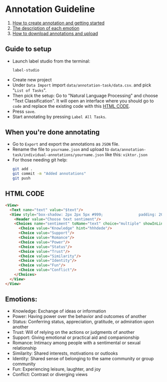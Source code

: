 # Annotation Guideline

1. [How to create annotation and getting started](##-Guide)
2. [The description of each emotion](##-Emotion)
3. [How to download annotations and upload](##-When-you're-ready-to-upload-your-annotation)

## Guide to setup
- Launch label studio from the terminal:
  ```bash
  label-studio
  ```
- Create new project
- Under `Data Import` import `data/annotation-task/data.csv`. and pick "`List of Tasks`".
- Then pick the setup: Go to "Natural Language Processing" and choose "Text Classification". It will open an interface where you should go to `code` and replace the existing code with this [HTML CODE](##-HTML-CODE).
- Press `save`. 
- Start annotating by pressing `Label All Tasks`.

## When you're done annotating
- Go to `Export` and export the annotations as `JSON` file.
- Rename the file to `yourname.json` and upload to `data/annotation-task/individual-annotations/yourname.json` like this: `viktor.json`
- For those needing git help:
  ```bash
  git add . 
  git commit -m "Added annotations"
  git push
  ```

## HTML CODE
``` html
<View>
  <Text name="text" value="$text"/>
  <View style="box-shadow: 2px 2px 5px #999;                padding: 20px; margin-top: 2em;                border-radius: 5px;">
    <Header value="Choose text sentiment"/>
    <Choices name="sentiment" toName="text" choice="multiple" showInLine="true">
      <Choice value="Knowledge" hint="hhhdede"/> 
      <Choice value="Support"/>
      <Choice value="Romance"/>
      <Choice value="Power"/>
      <Choice value="Status"/>
      <Choice value="Trust"/>
      <Choice value="Similarity"/>
      <Choice value="Identity"/>
      <Choice value="Fun"/>
      <Choice value="Conflict"/>
    </Choices>
  </View>
</View>
```

## Emotions:
- Knowledge: Exchange of ideas or information
- Power: Having power over the behavior and outcomes of another
- Status: Conferring status, appreciation, gratitude, or admiration upon another
- Trust: Will of relying on the actions or judgments of another
- Support: Giving emotional or practical aid and companionship
- Romance: Intimacy among people with a sentimental or sexual relationship
- Similarity: Shared interests, motivations or outlooks
- Identity: Shared sense of belonging to the same community or group community
- Fun: Experiencing leisure, laughter, and joy
- Conflict: Contrast or diverging views